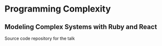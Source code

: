 # Programming Complexity
## Modeling Complex Systems with Ruby and React

Source code repository for the talk
